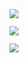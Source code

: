 ![](file://C:\Personal\Documents/IkMarkdown/.assets/1.md1417238.0365547.png)

![](file://C:\Personal\Documents/IkMarkdown/.assets/1.md1417246.299532.png)

![](file://C:\Personal\Documents/IkMarkdown/.assets/1.md1417250.7184358.png)
